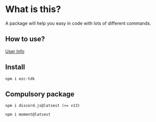 <h1>What is this?</h1>

<p>A package will help you easy in code with lots of different commands.</p>
<h2>How to use?</h2>

[User Info](https://github.com/TruongDuyKhai/How-to-use-ezc-tdk/blob/main/UserInfo.js)

<h2>Install</h2>

`npm i ezc-tdk`
<h2>Compulsory package</h2>

```
npm i discord.js@latsest (>= v13)

npm i moment@latsest
```
